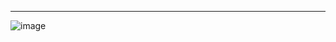 --------------------------------------------------------------------------------------------------------
![image](https://github.com/bdouble-o/bdouble-o/assets/158855939/c54c1e1c-7da1-457e-8e19-3504da5aa96a)

